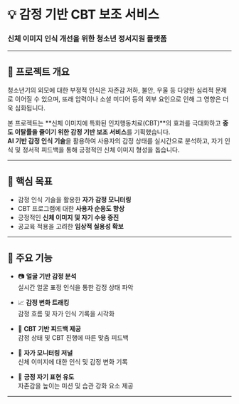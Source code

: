 # 💡 감정 기반 CBT 보조 서비스  
### 신체 이미지 인식 개선을 위한 청소년 정서지원 플랫폼

---

## 🧠 프로젝트 개요

청소년기의 외모에 대한 부정적 인식은 자존감 저하, 불안, 우울 등 다양한 심리적 문제로 이어질 수 있으며, 또래 압력이나 소셜 미디어 등의 외부 요인으로 인해 그 영향은 더욱 심화됩니다.

본 프로젝트는 **신체 이미지에 특화된 인지행동치료(CBT)**의 효과를 극대화하고 **중도 이탈률을 줄이기 위한 감정 기반 보조 서비스**를 기획했습니다.  
**AI 기반 감정 인식 기술**을 활용하여 사용자의 감정 상태를 실시간으로 분석하고, 자기 인식 및 정서적 피드백을 통해 긍정적인 신체 이미지 형성을 돕습니다.

---

## 🎯 핵심 목표

- 감정 인식 기술을 활용한 **자가 감정 모니터링**
- CBT 프로그램에 대한 **사용자 순응도 향상**
- 긍정적인 **신체 이미지 및 자기 수용 증진**
- 공교육 적용을 고려한 **임상적 실용성 확보**
  
---

## 🧩 주요 기능

- 📷 **얼굴 기반 감정 분석**  
  실시간 얼굴 표정 인식을 통한 감정 상태 파악

- 📈 **감정 변화 트래킹**  
  감정 흐름 및 자가 인식 기록을 시각화

- 💬 **CBT 기반 피드백 제공**  
  감정 상태 및 CBT 진행에 따른 맞춤 피드백

- 📝 **자가 모니터링 저널**  
  신체 이미지에 대한 인식 및 감정 변화 기록

- 🎯 **긍정 자기 표현 유도**  
  자존감을 높이는 미션 및 습관 강화 요소 제공

---

